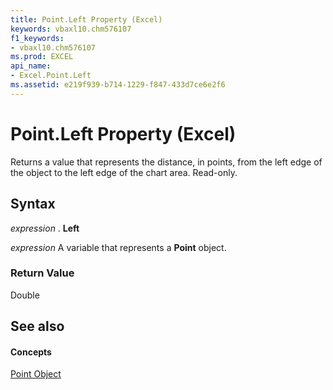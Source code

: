 ```yaml
---
title: Point.Left Property (Excel)
keywords: vbaxl10.chm576107
f1_keywords:
- vbaxl10.chm576107
ms.prod: EXCEL
api_name:
- Excel.Point.Left
ms.assetid: e219f939-b714-1229-f847-433d7ce6e2f6
---
```



# Point.Left Property (Excel)

Returns a value that represents the distance, in points, from the left edge of the object to the left edge of the chart area. Read-only.


## Syntax

 _expression_ . **Left**

 _expression_ A variable that represents a **Point** object.


### Return Value

Double


## See also


#### Concepts


[Point Object](point-object-excel.md)

